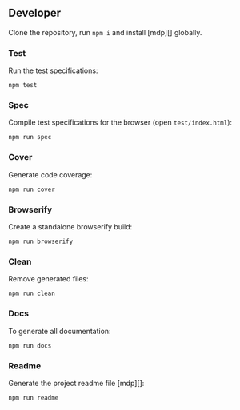 ## Developer

Clone the repository, run `npm i` and install [mdp][] globally.

### Test

Run the test specifications:

```
npm test
```

### Spec

Compile test specifications for the browser (open `test/index.html`):

```
npm run spec
```

### Cover

Generate code coverage:

```
npm run cover
```

### Browserify

Create a standalone browserify build:

```
npm run browserify
```

### Clean

Remove generated files:

```
npm run clean
```

### Docs

To generate all documentation:

```
npm run docs
```

### Readme

Generate the project readme file [mdp][]:

```
npm run readme
```
